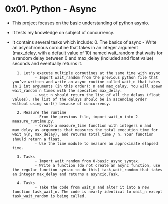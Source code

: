 # 0x01. Python - Async

- This project focuses on the basic understanding of python asynio.
- It tests my knowledge on subject of concurrency.
- It contains several tasks which include:
        0. The basics of async
                - Write an asynchronous coroutine that takes in an integer argument (max_delay, with a default value of 10) named wait_random that waits for a random delay between 0 and max_delay (included and float value) seconds and eventually returns it.

        1. Let's execute multiple coroutines at the same time with async
                - Import wait_random from the previous python file that you’ve written and write an async routine called wait_n that takes in 2 int arguments (in this order): n and max_delay. You will spawn wait_random n times with the specified max_delay.
                - wait_n should return the list of all the delays (float values). The list of the delays should be in ascending order without using sort() because of concurrency.

        2. Measure the runtime
                - From the previous file, import wait_n into 2-measure_runtime.py.
                - Create a measure_time function with integers n and max_delay as arguments that measures the total execution time for wait_n(n, max_delay), and returns total_time / n. Your function should return a float.
                - Use the time module to measure an approximate elapsed time.

        3. Tasks
                - Import wait_random from 0-basic_async_syntax.
                - Write a function (do not create an async function, use the regular function syntax to do this) task_wait_random that takes an integer max_delay and returns a asyncio.Task.

        4. Tasks
                - Take the code from wait_n and alter it into a new function task_wait_n. The code is nearly identical to wait_n except task_wait_random is being called.
